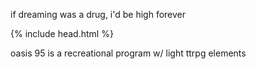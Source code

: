 <!DOCTYPE HTML>
<html>
<p class="horus--subtle">if dreaming was a drug, i'd be high forever</p>

<head>
	{% include head.html %}
</head>

oasis 95 is a recreational program w/ light ttrpg elements